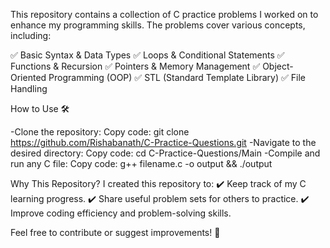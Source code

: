 This repository contains a collection of C practice problems I worked on to enhance my programming skills. The problems cover various concepts, including:

✅ Basic Syntax & Data Types
✅ Loops & Conditional Statements
✅ Functions & Recursion
✅ Pointers & Memory Management
✅ Object-Oriented Programming (OOP)
✅ STL (Standard Template Library)
✅ File Handling

How to Use 🛠

-Clone the repository:
  Copy code: git clone https://github.com/Rishabanath/C-Practice-Questions.git
-Navigate to the desired directory:
  Copy code: cd C-Practice-Questions/Main
-Compile and run any C file:
  Copy code: g++ filename.c -o output && ./output
  
Why This Repository?
I created this repository to:
✔️ Keep track of my C learning progress.
✔️ Share useful problem sets for others to practice.
✔️ Improve coding efficiency and problem-solving skills.

Feel free to contribute or suggest improvements! 🚀
